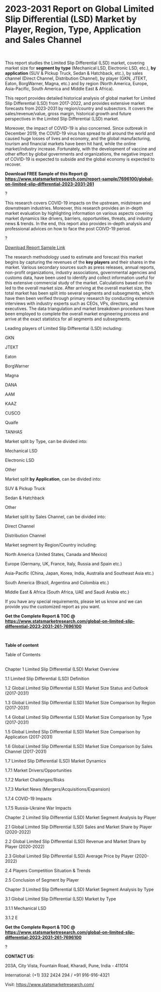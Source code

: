 <h1>2023-2031 Report on Global Limited Slip Differential (LSD) Market by Player, Region, Type, Application and Sales Channel</h1><br/><p>This report studies the Limited Slip Differential (LSD) market, covering market size for <strong>segment by type</strong> (Mechanical LSD, Electronic LSD, etc.), <strong>by application</strong> (SUV & Pickup Truck, Sedan & Hatchback, etc.), by sales channel (Direct Channel, Distribution Channel), by player (GKN, JTEKT, Eaton, BorgWarner, Magna, etc.) and by region (North America, Europe, Asia-Pacific, South America and Middle East & Africa).</p>
 
 
 
 <p>This report provides detailed historical analysis of global market for Limited Slip Differential (LSD) from 2017-2022, and provides extensive market forecasts from 2023-2031 by region/country and subsectors. It covers the sales/revenue/value, gross margin, historical growth and future perspectives in the Limited Slip Differential (LSD) market.</p>
 
 
 
 <p>Moreover, the impact of COVID-19 is also concerned. Since outbreak in December 2019, the COVID-19 virus has spread to all around the world and caused huge losses of lives and economy, and the global manufacturing, tourism and financial markets have been hit hard, while the online market/industry increase. Fortunately, with the development of vaccine and other effort by global governments and organizations, the negative impact of COVID-19 is expected to subside and the global economy is expected to recover.</p>
 
 
 
 <div><b>Download FREE Sample of this Report @ <a href="https://www.statsmarketresearch.com/download-free-sample/7696100/global-on-limited-slip-differential-2023-2031-261">https://www.statsmarketresearch.com/report-sample/7696100/global-on-limited-slip-differential-2023-2031-261</a></b></div>
 
 
 
 <p>? </p>
 
 
 
 <p>This research covers COVID-19 impacts on the upstream, midstream and downstream industries. Moreover, this research provides an in-depth market evaluation by highlighting information on various aspects covering market dynamics like drivers, barriers, opportunities, threats, and industry news & trends. In the end, this report also provides in-depth analysis and professional advices on how to face the post COIVD-19 period.</p>
 
 
 
 <p>? </p>
 
 
 
 <p><a href="https://www.statsmarketresearch.com/download-free-sample/7696100/global-on-limited-slip-differential-2023-2031-261">Download Report Sample Link</a></p>
 
 
 
 <p>The research methodology used to estimate and forecast this market begins by capturing the revenues of the <strong>key players</strong> and their shares in the market. Various secondary sources such as press releases, annual reports, non-profit organizations, industry associations, governmental agencies and customs data, have been used to identify and collect information useful for this extensive commercial study of the market. Calculations based on this led to the overall market size. After arriving at the overall market size, the total market has been split into several segments and subsegments, which have then been verified through primary research by conducting extensive interviews with industry experts such as CEOs, VPs, directors, and executives. The data triangulation and market breakdown procedures have been employed to complete the overall market engineering process and arrive at the exact statistics for all segments and subsegments.</p>
 
 
 
 <p>Leading players of Limited Slip Differential (LSD) including:</p>
 
 
 
 <p>GKN</p>
 
 
 
 <p>JTEKT</p>
 
 
 
 <p>Eaton</p>
 
 
 
 <p>BorgWarner</p>
 
 
 
 <p>Magna</p>
 
 
 
 <p>DANA</p>
 
 
 
 <p>AAM</p>
 
 
 
 <p>KAAZ</p>
 
 
 
 <p>CUSCO</p>
 
 
 
 <p>Quaife</p>
 
 
 
 <p>TANHAS</p>
 
 
 
 <p>Market split by Type, can be divided into:</p>
 
 
 
 <p>Mechanical LSD</p>
 
 
 
 <p>Electronic LSD</p>
 
 
 
 <p>Other</p>
 
 
 
 <p>Market split <strong>by Application</strong>, can be divided into:</p>
 
 
 
 <p>SUV & Pickup Truck</p>
 
 
 
 <p>Sedan & Hatchback</p>
 
 
 
 <p>Other</p>
 
 
 
 <p>Market split by Sales Channel, can be divided into:</p>
 
 
 
 <p>Direct Channel</p>
 
 
 
 <p>Distribution Channel</p>
 
 
 
 <p>Market segment by Region/Country including:</p>
 
 
 
 <p>North America (United States, Canada and Mexico)</p>
 
 
 
 <p>Europe (Germany, UK, France, Italy, Russia and Spain etc.)</p>
 
 
 
 <p>Asia-Pacific (China, Japan, Korea, India, Australia and Southeast Asia etc.)</p>
 
 
 
 <p>South America (Brazil, Argentina and Colombia etc.)</p>
 
 
 
 <p>Middle East & Africa (South Africa, UAE and Saudi Arabia etc.)</p>
 
 
 
 <p>If you have any special requirements, please let us know and we can provide you the customized report as you want.</p>
 
 
 
 <div><b>Get the Complete Report & TOC @ <a href="https://www.statsmarketresearch.com/global-on-limited-slip-differential-2023-2031-261-7696100">https://www.statsmarketresearch.com/global-on-limited-slip-differential-2023-2031-261-7696100</a></b></div>
 
 
 
 <p><br />
 
 <b>Table of content</b></p>
 
 
 
 <p>Table of Contents<br />
 
 <br />
 
 Chapter 1 Limited Slip Differential (LSD) Market Overview<br />
 
 1.1 Limited Slip Differential (LSD) Definition<br />
 
 1.2 Global Limited Slip Differential (LSD) Market Size Status and Outlook (2017-2031)<br />
 
 1.3 Global Limited Slip Differential (LSD) Market Size Comparison by Region (2017-2031)<br />
 
 1.4 Global Limited Slip Differential (LSD) Market Size Comparison by Type (2017-2031)<br />
 
 1.5 Global Limited Slip Differential (LSD) Market Size Comparison by Application (2017-2031)<br />
 
 1.6 Global Limited Slip Differential (LSD) Market Size Comparison by Sales Channel (2017-2031)<br />
 
 1.7 Limited Slip Differential (LSD) Market Dynamics<br />
 
 1.7.1 Market Drivers/Opportunities<br />
 
 1.7.2 Market Challenges/Risks<br />
 
 1.7.3 Market News (Mergers/Acquisitions/Expansion)<br />
 
 1.7.4 COVID-19 Impacts<br />
 
 1.7.5 Russia-Ukraine War Impacts<br />
 
 Chapter 2 Limited Slip Differential (LSD) Market Segment Analysis by Player<br />
 
 2.1 Global Limited Slip Differential (LSD) Sales and Market Share by Player (2020-2022)<br />
 
 2.2 Global Limited Slip Differential (LSD) Revenue and Market Share by Player (2020-2022)<br />
 
 2.3 Global Limited Slip Differential (LSD) Average Price by Player (2020-2022)<br />
 
 2.4 Players Competition Situation & Trends<br />
 
 2.5 Conclusion of Segment by Player<br />
 
 Chapter 3 Limited Slip Differential (LSD) Market Segment Analysis by Type<br />
 
 3.1 Global Limited Slip Differential (LSD) Market by Type<br />
 
 3.1.1 Mechanical LSD<br />
 
 3.1.2 E</p>
 
 
 
 <div><b>Get the Complete Report & TOC @ <a href="https://www.statsmarketresearch.com/global-on-limited-slip-differential-2023-2031-261-7696100">https://www.statsmarketresearch.com/global-on-limited-slip-differential-2023-2031-261-7696100</a></b></div>
 
 
 
 <p>? </p>
 
 
 
 <p><b>CONTACT US:</b><br />
 
 203A, City Vista, Fountain Road, Kharadi, Pune, India - 411014<br />
 
 International: (+1) 332 2424 294 / +91 916-916-4321<br />
 
 Visit: <a href="https://www.statsmarketresearch.com/">https://www.statsmarketresearch.com/</a></p>